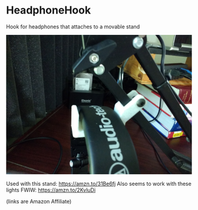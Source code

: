 # HeadphoneHook
Hook for headphones that attaches to a movable stand

![image](headphones1.jpg)

Used with this stand: https://amzn.to/31Be6fj 
Also seems to work with these lights FWIW: https://amzn.to/2KvluDi

(links are Amazon Affiliate)
